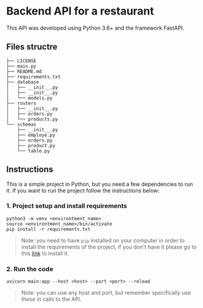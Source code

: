 # Backend API for a restaurant

This API was developed using Python 3.6+ and the framework FastAPI.

## Files structre

```
├── LICENSE
├── main.py
├── README.md
├── requirements.txt
├── database
│   ├── __init__.py
│   ├── __init__.py
│   └── models.py
├── routers
│   ├── __init__.py
│   ├── orders.py
│   └── products.py
└── schemas
    ├── __init__.py
    ├── employe.py
    ├── orders.py
    ├── product.py
    └── table.py
```

## Instructions

This is a simple project in Python, but you need a few dependencies to run it. If you want to run the project follow the instructions below:

### 1. Project setup and install requirements

```
python3 -m venv <environtment_name>
source <environtment_name>/bin/activate
pip install -r requirements.txt
```
> Note: you need to have ``pip`` installed on your computer in order to install the requirements of the project, if you don't have it please go to this [link](https://pip.pypa.io/en/stable/cli/pip_install/) to install it.

### 2. Run the code

```
uvicorn main:app --host <host> --port <port> --reload
```

>Note: you can use any host and port, but remember specifically use these in calls to the API.
